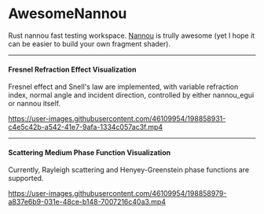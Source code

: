# AwesomeNannou

Rust nannou fast testing workspace. [Nannou](https://github.com/nannou-org/nannou) is trully awesome (yet I hope it can be easier to build your own fragment shader).

---
#### Fresnel Refraction Effect Visualization

Fresnel effect and Snell's law are implemented, with variable refraction index, normal angle and incident direction, controlled by either nannou_egui or nannou itself.




https://user-images.githubusercontent.com/46109954/198858931-c4e5c42b-a542-41e7-9afa-1334c057ac3f.mp4

---
#### Scattering Medium Phase Function Visualization
Currently, Rayleigh scattering and Henyey-Greenstein phase functions are supported.



https://user-images.githubusercontent.com/46109954/198858979-a837e6b9-031e-48ce-b148-7007216c40a3.mp4

